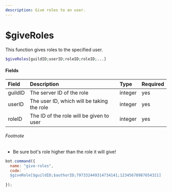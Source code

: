 ```yaml
---
description: Give roles to an user.
---
```


# $giveRoles

This function gives roles to the specified user.

```php
$giveRoles[guildID;userID;roleID;roleID;...]
```

#### Fields

| Field | Description | Type | Required |
| :--- | :--- | :--- | :--- |
| guildID | The server ID of the role | integer | yes |
| userID | The user ID, which will be taking the role | integer | yes |
| roleID | The ID of the role will be given to user | integer | yes |

###### Footnote
* Be sure bot's role higher than the role it will give!

```javascript
bot.command({
  name: "give-roles",
  code: `
  $giveRole[$guildID;$authorID;797332449314734141;12345678987654321]
  `
});
```
